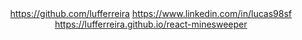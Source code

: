 <div align="center">
<a href="https://github.com/lufferreira">https://github.com/lufferreira</a>
<a href="https://www.linkedin.com/in/lucas98sf">https://www.linkedin.com/in/lucas98sf</a>
  <br/>
<a href="https://lufferreira.github.io/react-minesweeper">https://lufferreira.github.io/react-minesweeper</a>
</div>

